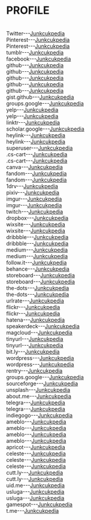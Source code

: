 <h1><strong>PROFILE</strong></h1>


<br>Twitter---<a href="https://twitter.com/junkcukpedia">Junkcukpedia</a>
<br>Pinterest---<a href="https://www.pinterest.com/junkcukpedia/crypto-update/">Junkcukpedia</a>
<br>Pinterest---<a href="https://www.pinterest.com/junkcukpedia/">Junkcukpedia</a>
<br>tumblr---<a href="https://www.tumblr.com/junkcukpedia">Junkcukpedia</a>
<br>facebook---<a href="https://www.facebook.com/people/Junkcukpedia/100090671876815/">Junkcukpedia</a>
<br>github---<a href="https://github.com/junkcuk/goldrepo/wiki/TLD-DOMAIN/">Junkcukpedia</a>
<br>github---<a href="https://github.com/junkcuk/Tamplate-Premium-Blogspot/">Junkcukpedia</a>
<br>github---<a href="https://github.com/junkcuk/">Junkcukpedia</a>
<br>github---<a href="https://github.com/junkcuk/wiki/wiki">Junkcukpedia</a>
<br>github---<a href="https://github.com/junkcuk/junkcukpedia.com">Junkcukpedia</a>
<br>gist.github---<a href="https://gist.github.com/junkcuk/fcafb582eb4457240775dec09222b99d/">Junkcukpedia</a>
<br>groups.google---<a href="https://groups.google.com/g/junkcukpedia/c/rleaYbJ3owo/">Junkcukpedia</a>
<br>yelp---<a href="https://www.yelp.com/user_details?fsid=9Q0PgDzlx97HnWItwQKTLw&userid=YdcVnRFW_D-RyreYhZf8Dg/">Junkcukpedia</a>
<br>yelp---<a href="https://www.yelp.com/user_details?userid=YdcVnRFW_D-RyreYhZf8Dg/">Junkcukpedia</a>
<br>linktr---<a href="https://linktr.ee/junkcukpedia/">Junkcukpedia</a>
<br>scholar.google---<a href="https://scholar.google.com/citations?hl=en&user=WeP9PmkAAAAJ/">Junkcukpedia</a>
<br>heylink---<a href="https://heylink.me/berashabis/">Junkcukpedia</a>
<br>heylink---<a href="https://heylink.me/junkcukpedia/">Junkcukpedia</a>
<br>superuser---<a href="https://superuser.com/users/1782793/junkcukpedia/">Junkcukpedia</a>
<br>.cs-cart---<a href="https://junkcukpedia.nocode.cs-cart.com/about-our-company/">Junkcukpedia</a>
<br>.cs-cart---<a href="https://junkcukpedia.nocode.cs-cart.com/blog/check-out-cs-cart-marketplace/">Junkcukpedia</a>
<br>canva---<a href="https://junkcukpedia.my.canva.site/">Junkcukpedia</a>
<br>fandom---<a href="https://junkcukpedia.fandom.com/wiki/User:Ketelynnbrown/">Junkcukpedia</a>
<br>fandom---<a href="http://junkcukpedia.fandom.com/">Junkcukpedia</a>
<br>1drv---<a href="https://1drv.ms/w/s!ArWvLsEDGQ1dcLytXdwqQqQ7rV4/">Junkcukpedia</a>
<br>pixiv---<a href="https://www.pixiv.net/en/users/67000967/">Junkcukpedia</a>
<br>imgur---<a href="https://imgur.com/gallery/yBuMoXe/">Junkcukpedia</a>
<br>imgur---<a href="https://imgur.com/user/ketelynnbrown/about/">Junkcukpedia</a>
<br>twitch---<a href="https://dashboard.twitch.tv/u/ketelynnbrown/settings/channel/about">Junkcukpedia</a>
<br>dropbox---<a href="https://www.dropbox.com/scl/fi/rw4p39zaijh0r83iynky5/Backlink.gdoc?dl=0&rlkey=mgs4scvo106qu79zrzyohu1ck/">Junkcukpedia</a>
<br>wixsite---<a href="https://ketelynnbrown.wixsite.com/myblogqiu/">Junkcukpedia</a>
<br>wixsite---<a href="https://blogkucom.wixsite.com/keywordplannercok">Junkcukpedia</a>
<br>dribbble---<a href="https://dribbble.com/shots/20989869-Junkcukpedia-com-is-your-ultimate-source-for-all-things?added_first_shot=true&utm_source=Clipboard_Shot&utm_campaign=junkcukpedia&utm_content=Junkcukpedia.com%20is%20your%20ultimate%20source%20for%20all%20things&utm_medium=Social_Share&utm_source=Clipboard_Shot&utm_campaign=junkcukpedia&utm_content=Junkcukpedia.com%20is%20your%20ultimate%20source%20for%20all%20things&utm_medium=Social_Share">Junkcukpedia</a>
<br>dribbble---<a href="https://dribbble.com/shots/20989869-Junkcukpedia-com-is-your-ultimate-source-for-all-things?added_first_shot=true">Junkcukpedia</a>
<br>medium---<a href="https://junkcukpedia.medium.com/">Junkcukpedia</a>
<br>medium---<a href="https://junkcukpedia.medium.com/junkcukpedia-eb2a341cb65f">Junkcukpedia</a>
<br>follow.it---<a href="https://follow.it/junkcukpedia">Junkcukpedia</a>
<br>behance---<a href="https://www.behance.net/ketelynnpbrown">Junkcukpedia</a>
<br>storeboard---<a href="https://www.storeboard.com/junkcukpedia">Junkcukpedia</a>
<br>storeboard---<a href="https://www.storeboard.com/junkcukpedia/links">Junkcukpedia</a>
<br>the-dots---<a href="https://the-dots.com/pages/junkcukpedia-567347">Junkcukpedia</a>
<br>the-dots---<a href="https://the-dots.com/users/junkcukpedia-site-1396739">Junkcukpedia</a>
<br>urlrate---<a href="https://www.urlrate.com/www/junkcukpedia.com">Junkcukpedia</a>
<br>flickr---<a href="https://www.flickr.com/people/197959480@N07/">Junkcukpedia</a>
<br>flickr---<a href="https://www.flickr.com/photos/197959480@N07/52769992671/in/shares-89t38o72Ke/">Junkcukpedia</a>
<br>hatena---<a href="https://profile.hatena.ne.jp/junkcukpedia/profile">Junkcukpedia</a>
<br>speakerdeck---<a href="https://speakerdeck.com/junkcukpedia">Junkcukpedia</a>
<br>magcloud---<a href="https://www.magcloud.com/user/ketelynnbrown">Junkcukpedia</a>
<br>tinyurl---<a href="https://tinyurl.com/2p92y7u2">Junkcukpedia</a>
<br>tinyurl---<a href="https://tinyurl.com/2ysuc5p5">Junkcukpedia</a>
<br>bit.ly---<a href="https://bit.ly/bitcoinnewsupdate">Junkcukpedia</a>
<br>wordpress---<a href="https://wordpress.org/support/topic/bagaimana-cara-memindahkan-website-dari-cyberpanel-ke-wordpress/#new-topic-0">Junkcukpedia</a>
<br>wordpress---<a href="https://profiles.wordpress.org/ketelynnbrown/">Junkcukpedia</a>
<br>rentry---<a href="https://rentry.co/sunk2">Junkcukpedia</a>
<br>groups.google---<a href="https://groups.google.com/g/junkcukpedia/c/CPJruDiM1S8">Junkcukpedia</a>
<br>sourceforge---<a href="https://sourceforge.net/p/belajarseo/wiki/google/">Junkcukpedia</a>
<br>unsplash---<a href="https://unsplash.com/@ketelynnbrown/">Junkcukpedia</a>
<br>about.me---<a href="https://about.me/junkcukpedia">Junkcukpedia</a>
<br>telegra---<a href="https://telegra.ph/Profile-03-25-5">Junkcukpedia</a>
<br>telegra---<a href="https://telegra.ph/GAS-03-25/">Junkcukpedia</a>
<br>indiegogo---<a href="https://www.indiegogo.com/individuals/33118368/">Junkcukpedia</a>
<br>ameblo---<a href="https://ameblo.jp/ketelynnbrown/entry-12795434958.html">Junkcukpedia</a>
<br>ameblo---<a href="https://ameblo.jp/ketelynnbrown/entry-12795435379.html">Junkcukpedia</a>
<br>ameblo---<a href="https://ameblo.jp/ketelynnbrown/entry-12795436163.html">Junkcukpedia</a>
<br>ameblo---<a href="https://ameblo.jp/ketelynnbrown/entry-12795436607.html">Junkcukpedia</a>
<br>apricot---<a href="https://apricot-peach-dtg839.mystrikingly.com/">Junkcukpedia</a>
<br>celeste---<a href="https://celeste-reindeer-dtg83q.mystrikingly.com/rss-1/">Junkcukpedia</a>
<br>celeste---<a href="https://celeste-reindeer-dtg83q.mystrikingly.com/rss-2/">Junkcukpedia</a>
<br>celeste---<a href="https://celeste-reindeer-dtg83q.mystrikingly.com/rss-3/">Junkcukpedia</a>
<br>cutt.ly---<a href="https://cutt.ly/k4AHVgq">Junkcukpedia</a>
<br>cutt.ly---<a href="https://cutt.ly/q4AHN9S">Junkcukpedia</a>
<br>uid.me---<a href="http://uid.me/ketelynnp_brown1#">Junkcukpedia</a>
<br>usluga---<a href="https://kocok.usluga.me/rss/">Junkcukpedia</a>
<br>usluga---<a href="https://kocok.usluga.me/rss1/">Junkcukpedia</a>
<br>gamespot---<a href="https://www.gamespot.com/profile/ketelynnbrown">Junkcukpedia</a>
<br>t.me---<a href="https://t.me/s/iamgodcok/">Junkcukpedia</a>
